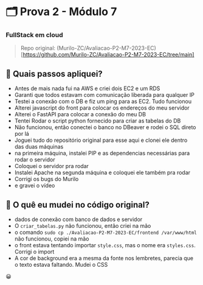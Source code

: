 # 🗂️ Prova 2 - Módulo 7
### FullStack em cloud

> Repo original: (Murilo-ZC/Avaliacao-P2-M7-2023-EC)[https://github.com/Murilo-ZC/Avaliacao-P2-M7-2023-EC/tree/main]
## 🤌 Quais passos apliquei?
- Antes de mais nada fui na AWS e criei dois EC2 e um RDS
- Garanti que todos estavam com comunicação liberada para qualquer IP
- Testei a conexão com o DB e fiz um ping para as EC2. Tudo funcionou
- Alterei javascript do front para colocar os endereços do meu servidor
- Alterei o FastAPI para colocar a conexão do meu DB
- Tentei Rodar o script python fornecido para criar as tabelas do DB
- Não funcionou, então conectei o banco no DBeaver e rodei o SQL direto por lá
- Joguei tudo do repositório original para esse aqui e clonei ele dentro das duas máquinas
- na primeira máquina, instalei PIP e as dependencias necessárias para rodar o servidor
- Coloquei o servidor pra rodar
- Instalei Apache na segunda máquina e coloquei ele também pra rodar
- Corrigi os bugs do Murilo
- e gravei o vídeo

## 🐛 O quê eu mudei no código original?
- dados de conexão com banco de dados e servidor
- O `criar_tabelas.py` não funcionou, então criei na mão
- o comando `sudo cp ./Avaliacao-P2-M7-2023-EC/frontend /var/www/html` não funcionou, copiei na mão
- o front estava tentando importar `style.css`, mas o nome era `styles.css`. Corrigi o import
- A cor de background era a mesma da fonte nos lembretes, parecia que o texto estava faltando. Mudei o CSS

😀